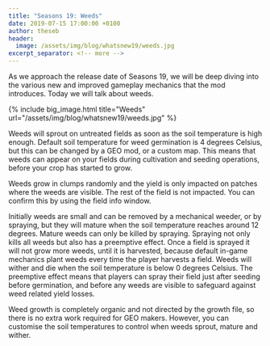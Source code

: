 ```yaml
---
title: "Seasons 19: Weeds"
date: 2019-07-15 17:00:00 +0100
author: theseb
header:
  image: /assets/img/blog/whatsnew19/weeds.jpg
excerpt_separator: <!-- more -->
---
```


As we approach the release date of Seasons 19, we will be deep diving into the various new and improved gameplay mechanics that the mod introduces. Today we will talk about weeds.

<!-- more -->

{% include big_image.html title="Weeds" url="/assets/img/blog/whatsnew19/weeds.jpg" %}

Weeds will sprout on untreated fields as soon as the soil temperature is high enough. Default  soil temperature for weed germination is 4 degrees Celsius, but this can be changed by a GEO mod, or a custom map. This means that weeds can appear on your fields during cultivation and seeding operations, before your crop has started to grow.

Weeds grow in clumps randomly and the yield is only impacted on patches where the weeds are visible. The rest of the field is not impacted. You can confirm this by using the field info window.

Initially weeds are small and can be removed by a mechanical weeder, or by spraying, but they will mature when the soil temperature reaches around 12 degrees. Mature weeds can only be killed by spraying. Spraying not only kills all weeds but also has a preemptive effect. Once a field is sprayed it will not grow more weeds, until it is harvested, because default in-game mechanics plant weeds every time the player harvests a field. Weeds will wither and die when the soil temperature is below 0 degrees Celsius. The preemptive effect means that players can spray their field just after seeding before germination, and before any weeds are visible to safeguard against weed related yield losses.

Weed growth is completely organic and not directed by the growth file, so there is no extra work required for GEO makers. However, you can customise the soil temperatures to control when weeds sprout, mature and wither. 
